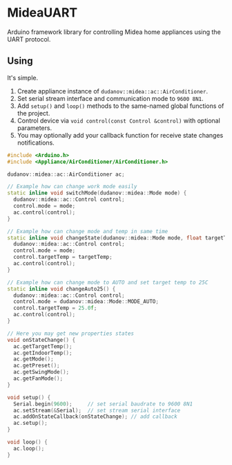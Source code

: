 # MideaUART
Arduino framework library for controlling Midea home appliances using the UART protocol.

## Using
It's simple.
1. Create appliance instance of `dudanov::midea::ac::AirConditioner`.
2. Set serial stream interface and communication mode to `9600 8N1`.
3. Add `setup()` and `loop()` methods to the same-named global functions of the project.
4. Control device via `void control(const Control &control)` with optional parameters.
5. You may optionally add your callback function for receive state changes notifications.

```cpp
#include <Arduino.h>
#include <Appliance/AirConditioner/AirConditioner.h>

dudanov::midea::ac::AirConditioner ac;

// Example how can change work mode easily
static inline void switchMode(dudanov::midea::Mode mode) {
  dudanov::midea::ac::Control control;
  control.mode = mode;
  ac.control(control);
}

// Example how can change mode and temp in same time
static inline void changeState(dudanov::midea::Mode mode, float targetTemp) {
  dudanov::midea::ac::Control control;
  control.mode = mode;
  control.targetTemp = targetTemp;
  ac.control(control);
}

// Example how can change mode to AUTO and set target temp to 25C
static inline void changeAuto25() {
  dudanov::midea::ac::Control control;
  control.mode = dudanov::midea::Mode::MODE_AUTO;
  control.targetTemp = 25.0f;
  ac.control(control);
}

// Here you may get new properties states
void onStateChange() {
  ac.getTargetTemp();
  ac.getIndoorTemp();
  ac.getMode();
  ac.getPreset();
  ac.getSwingMode();
  ac.getFanMode();
}

void setup() {
  Serial.begin(9600);     // set serial baudrate to 9600 8N1
  ac.setStream(&Serial);  // set stream serial interface
  ac.addOnStateCallback(onStateChange); // add callback
  ac.setup();
}

void loop() {
  ac.loop();
}
```
